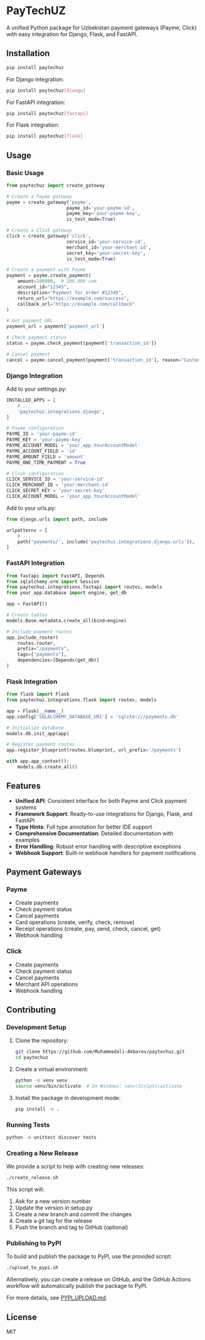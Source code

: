 # PayTechUZ

A unified Python package for Uzbekistan payment gateways (Payme, Click) with easy integration for Django, Flask, and FastAPI.

## Installation

```bash
pip install paytechuz
```

For Django integration:
```bash
pip install paytechuz[django]
```

For FastAPI integration:
```bash
pip install paytechuz[fastapi]
```

For Flask integration:
```bash
pip install paytechuz[flask]
```

## Usage

### Basic Usage

```python
from paytechuz import create_gateway

# Create a Payme gateway
payme = create_gateway('payme',
                      payme_id='your-payme-id',
                      payme_key='your-payme-key',
                      is_test_mode=True)

# Create a Click gateway
click = create_gateway('click',
                      service_id='your-service-id',
                      merchant_id='your-merchant-id',
                      secret_key='your-secret-key',
                      is_test_mode=True)

# Create a payment with Payme
payment = payme.create_payment(
    amount=100000,  # 100,000 som
    account_id="12345",
    description="Payment for order #12345",
    return_url="https://example.com/success",
    callback_url="https://example.com/callback"
)

# Get payment URL
payment_url = payment['payment_url']

# Check payment status
status = payme.check_payment(payment['transaction_id'])

# Cancel payment
cancel = payme.cancel_payment(payment['transaction_id'], reason="Customer request")
```

### Django Integration

Add to your settings.py:
```python
INSTALLED_APPS = [
    # ...
    'paytechuz.integrations.django',
]

# Payme configuration
PAYME_ID = 'your-payme-id'
PAYME_KEY = 'your-payme-key'
PAYME_ACCOUNT_MODEL = 'your_app.YourAccountModel'
PAYME_ACCOUNT_FIELD = 'id'
PAYME_AMOUNT_FIELD = 'amount'
PAYME_ONE_TIME_PAYMENT = True

# Click configuration
CLICK_SERVICE_ID = 'your-service-id'
CLICK_MERCHANT_ID = 'your-merchant-id'
CLICK_SECRET_KEY = 'your-secret-key'
CLICK_ACCOUNT_MODEL = 'your_app.YourAccountModel'
```

Add to your urls.py:
```python
from django.urls import path, include

urlpatterns = [
    # ...
    path('payments/', include('paytechuz.integrations.django.urls')),
]
```

### FastAPI Integration

```python
from fastapi import FastAPI, Depends
from sqlalchemy.orm import Session
from paytechuz.integrations.fastapi import routes, models
from your_app.database import engine, get_db

app = FastAPI()

# Create tables
models.Base.metadata.create_all(bind=engine)

# Include payment routes
app.include_router(
    routes.router,
    prefix="/payments",
    tags=["payments"],
    dependencies=[Depends(get_db)]
)
```

### Flask Integration

```python
from flask import Flask
from paytechuz.integrations.flask import routes, models

app = Flask(__name__)
app.config['SQLALCHEMY_DATABASE_URI'] = 'sqlite:///payments.db'

# Initialize database
models.db.init_app(app)

# Register payment routes
app.register_blueprint(routes.blueprint, url_prefix='/payments')

with app.app_context():
    models.db.create_all()
```

## Features

- **Unified API**: Consistent interface for both Payme and Click payment systems
- **Framework Support**: Ready-to-use integrations for Django, Flask, and FastAPI
- **Type Hints**: Full type annotation for better IDE support
- **Comprehensive Documentation**: Detailed documentation with examples
- **Error Handling**: Robust error handling with descriptive exceptions
- **Webhook Support**: Built-in webhook handlers for payment notifications

## Payment Gateways

### Payme

- Create payments
- Check payment status
- Cancel payments
- Card operations (create, verify, check, remove)
- Receipt operations (create, pay, send, check, cancel, get)
- Webhook handling

### Click

- Create payments
- Check payment status
- Cancel payments
- Merchant API operations
- Webhook handling

## Contributing

### Development Setup

1. Clone the repository:
   ```bash
   git clone https://github.com/Muhammadali-Akbarov/paytechuz.git
   cd paytechuz
   ```

2. Create a virtual environment:
   ```bash
   python -m venv venv
   source venv/bin/activate  # On Windows: venv\Scripts\activate
   ```

3. Install the package in development mode:
   ```bash
   pip install -e .
   ```

### Running Tests

```bash
python -m unittest discover tests
```

### Creating a New Release

We provide a script to help with creating new releases:

```bash
./create_release.sh
```

This script will:
1. Ask for a new version number
2. Update the version in setup.py
3. Create a new branch and commit the changes
4. Create a git tag for the release
5. Push the branch and tag to GitHub (optional)

### Publishing to PyPI

To build and publish the package to PyPI, use the provided script:

```bash
./upload_to_pypi.sh
```

Alternatively, you can create a release on GitHub, and the GitHub Actions workflow will automatically publish the package to PyPI.

For more details, see [PYPI_UPLOAD.md](PYPI_UPLOAD.md).

## License

MIT
